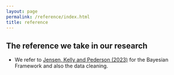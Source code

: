 ```yaml
---
layout: page
permalink: /reference/index.html
title: reference
---
```


## The reference we take in our research

- We refer to [Jensen, Kelly and Pederson (2023)](https://github.com/bkelly-lab/ReplicationCrisis) for the Bayesian Framework and also the data cleaning.



